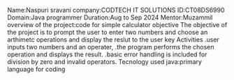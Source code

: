 Name:Naspuri sravani
company:CODTECH IT SOLUTIONS
ID:CT08DS6990
Domain:Java programmer
Duration:Aug to Sep 2024
Mentor:Muzammil
overview of the project:code for simple calculator
objective
The objective of the project is to prompt the user to enter two numbers and choose an arthimetc operations and display the reslut to the user
key Activities
.user inputs two numbers and an operater,
.the program performs the chosen operation and displays the result.
.basic error handling is included for division by zero and invalid operators.
Tecnology used
java:primary language for coding


































































